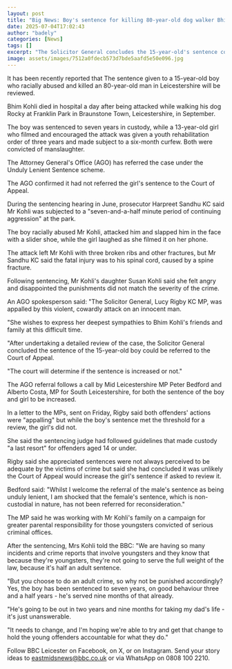 ```yaml
---
layout: post
title: "Big News: Boy's sentence for killing 80-year-old dog walker Bhim Kohli to be reviewed"
date: 2025-07-04T17:02:43
author: "badely"
categories: [News]
tags: []
excerpt: "The Solicitor General concludes the 15-year-old's sentence could be referred to the Court of Appeal."
image: assets/images/7512a0fdecb573d7bde5aafd5e50e096.jpg
---
```


It has been recently reported that The sentence given to a 15-year-old boy who racially abused and killed an 80-year-old man in Leicestershire will be reviewed.

Bhim Kohli died in hospital a day after being attacked while walking his dog Rocky at Franklin Park in Braunstone Town, Leicestershire, in September.

The boy was sentenced to seven years in custody, while a 13-year-old girl who filmed and encouraged the attack was given a youth rehabilitation order of three years and made subject to a six-month curfew. Both were convicted of manslaughter.

The Attorney General's Office (AGO) has referred the case under the Unduly Lenient Sentence scheme.

The AGO confirmed it had not referred the girl's sentence to the Court of Appeal.

During the sentencing hearing in June, prosecutor Harpreet Sandhu KC said Mr Kohli was subjected to a "seven-and-a-half minute period of continuing aggression" at the park.

The boy racially abused Mr Kohli, attacked him and slapped him in the face with a slider shoe, while the girl laughed as she filmed it on her phone.

The attack left Mr Kohli with three broken ribs and other fractures, but Mr Sandhu KC said the fatal injury was to his spinal cord, caused by a spine fracture.

Following sentencing, Mr Kohli's daughter Susan Kohli said she felt angry and disappointed the punishments did not match the severity of the crime.

An AGO spokesperson said: "The Solicitor General, Lucy Rigby KC MP, was appalled by this violent, cowardly attack on an innocent man. 

"She wishes to express her deepest sympathies to Bhim Kohli's friends and family at this difficult time.

"After undertaking a detailed review of the case, the Solicitor General concluded the sentence of the 15-year-old boy could be referred to the Court of Appeal. 

"The court will determine if the sentence is increased or not."

The AGO referral follows a call by Mid Leicestershire MP Peter Bedford and Alberto Costa, MP for South Leicestershire, for both the sentence of the boy and girl to be increased.

In a letter to the MPs, sent on Friday, Rigby said both offenders' actions were "appalling" but while the boy's sentence met the threshold for a review, the girl's did not.

She said the sentencing judge had followed guidelines that made custody "a last resort" for offenders aged 14 or under.

Rigby said she appreciated sentences were not always perceived to be adequate by the victims of crime but said she had concluded it was unlikely the Court of Appeal would increase the girl's sentence if asked to review it.

Bedford said: "Whilst I welcome the referral of the male's sentence as being unduly lenient, I am shocked that the female's sentence, which is non-custodial in nature, has not been referred for reconsideration."

The MP said he was working with Mr Kohli's family on a campaign for greater parental responsibility for those youngsters convicted of serious criminal offices.

After the sentencing, Mrs Kohli told the BBC: "We are having so many incidents and crime reports that involve youngsters and they know that because they're youngsters, they're not going to serve the full weight of the law, because it's half an adult sentence.

"But you choose to do an adult crime, so why not be punished accordingly? Yes, the boy has been sentenced to seven years, on good behaviour three and a half years - he's served nine months of that already.

"He's going to be out in two years and nine months for taking my dad's life - it's just unanswerable.

"It needs to change, and I'm hoping we're able to try and get that change to hold the young offenders accountable for what they do."

Follow BBC Leicester on Facebook, on X, or on Instagram. Send your story ideas to eastmidsnews@bbc.co.uk or via WhatsApp on 0808 100 2210.


